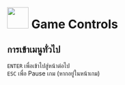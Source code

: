 # <img src = "https://image.flaticon.com/icons/svg/25/25308.svg" width="50px" /> Game Controls

## การเข้าเมนูทั่วไป
`ENTER` เพื่อเข้าไปสู่หน้าต่อไป<br>
`ESC` เพื่อ Pause เกม (หากอยู่ในหน้าเกม) <br>
